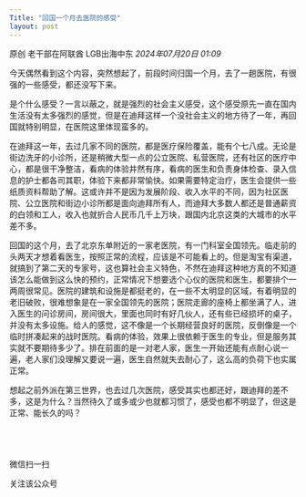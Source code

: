 ```yaml
---
Title: "回国一个月去医院的感受"
layout: post
---
```


原创 老干部在阿联酋 LGB出海中东 *2024年07月20日 01:09*

[](https://mmbiz.qpic.cn/sz_mmbiz_jpg/P9El3hX0LicwmfwGZkSE25Jl8DwUqDuJSWRUeBdL6CkmBTQLb5YfhwYBfW1MsaEHX0dZesPFQKAdibUnRVDxlmdA/640?wx_fmt=jpeg&from=appmsg&tp=webp&wxfrom=5&wx_lazy=1&wx_co=1)

今天偶然看到这个内容，突然想起了，前段时间归国一个月，去了一趟医院，有很强的一些感受，都还没写下来。

是个什么感受？一言以蔽之，就是强烈的社会主义感受，这个感受原先一直在国内生活没有太多强烈的感觉，但是在迪拜这样一个没社会主义的地方待了一年，再回国就特别明显，在医院这里体现蛮多的。

在迪拜这一年，去过几家不同的医院，都是医疗保险覆盖，能有个七八成。无论是街边洗牙的小诊所，还是稍微大型一点的公立医院、私营医院，还有社区的医疗中心，都是很干净整洁，看病的体验井然有序，看病的医生和负责身体检查、录入信息的护士都各司其职，体验下来都非常愉快。如果需要特定治疗，医生会提供一些纸质资料帮助了解。这或许并不是因为发展阶段、收入水平的不同，因为社区医院、公立医院和街边小诊所都是面向迪拜所有人，而迪拜大多数人都还是普通薪资的白领和工人，收入也就折合人民币几千上万块，跟国内北京这类的大城市的水平差不多。

回国的这个月，去了北京东单附近的一家老医院，有一门科室全国领先。临走前的头两天才想着看医生，按照正常的流程，应该是不可能看上的。但是淘宝有渠道，就搞到了第二天的专家号，这也算社会主义特色，不然在迪拜这种地方真的不知道该怎么能做到这么快的预约，正常情况下想要选个心仪的医院和医生，都要排个一两周很常见。医院的建筑和设施是都挺老的，在一些不太明显的区域，有着明显的老旧破败，很难想象是在一家全国领先的医院；医院走廊的座椅上都坐满了人，进入医生的问诊房间，房间很大，里面也同时有好几伙人，还有些已经损坏的桌子，并没有太多设施。给人的感觉，这不像是一个长期经营良好的医院，反倒像是一个临时拼凑起来的战时医院。看病的体验，效果上很依赖于医生的专业，但是服务其实就不要期待多少了。排在前面的是一对老人家，医生一开始还能有点耐心说一遍，老人家们没理解又要说一遍，医生自然就失去耐心了，这么高的负荷下也实属正常。

想起之前外派在第三世界，也去过几次医院，感受其实也都还好，跟迪拜的差不多，这是为什么？当然待久了或多或少也就都习惯了，感受也都不明显了，但这是正常、能长久的吗？

# 

​

[](https://mp.weixin.qq.com/mp/qrcode?scene=10000004&size=102&__biz=MzI0NTkxMjc3Ng==&mid=2247488039&idx=1&sn=69219d226e294125a3172c112f78ebac&send_time=)

微信扫一扫

关注该公众号